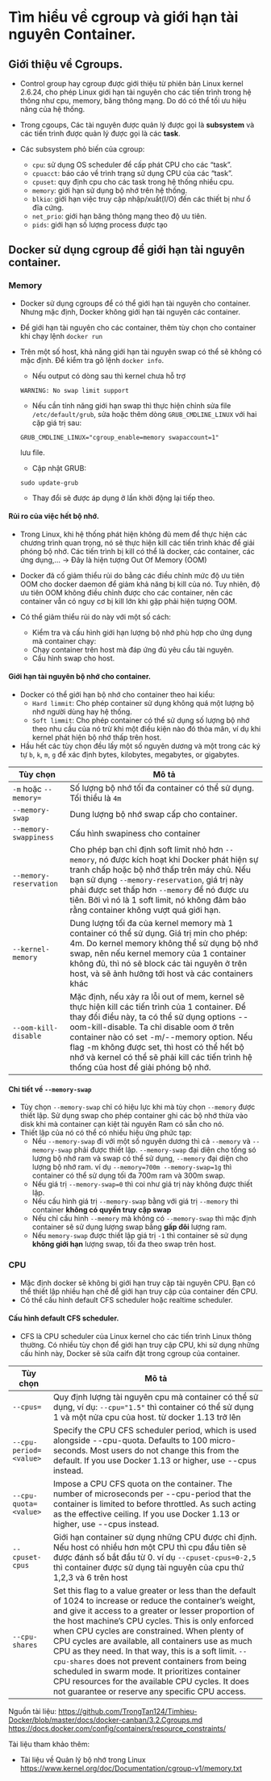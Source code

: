 # Tìm hiểu về cgroup và giới hạn tài nguyên Container.

## Giới thiệu về Cgroups.

- Control group hay cgroup được giới thiệu từ phiên bản Linux kernel 2.6.24, cho phép Linux giới hạn tài nguyên cho các tiến trình trong hệ thông như cpu, memory, băng thông mạng. Do dó có thể tối ưu hiệu năng của hệ thống.

- Trong cgoups, Các tài nguyên được quản lý được gọi là **subsystem** và các tiến trình được quản lý được gọi là các **task**.

- Các subsystem phỏ biến của cgroup:
    - `cpu`: sử dụng OS scheduler để cấp phát CPU cho các “task”.
    - `cpuacct`: báo cáo về trình trạng sử dụng CPU của các “task”.
    - `cpuset`: quy định cpu cho các task trong hệ thống nhiều cpu.
    - `memory`: giới hạn sử dụng bộ nhớ trên hệ thống.
    - `blkio`: giới hạn việc truy cập nhập/xuất(I/O) đến các thiết bị như ổ đĩa cứng.
    - `net_prio`: giới hạn băng thông mạng theo độ ưu tiên.
    - `pids`: giới hạn số lượng process được tạo

## Docker sử dụng cgroup để giới hạn tài nguyên container.
### Memory
- Docker sử dụng cgroups để có thể giới hạn tài nguyên cho container. Nhưng mặc định, Docker không giới hạn tài nguyên các container.
- Để giới hạn tài nguyên cho các container, thêm tùy chọn cho container khi chạy lệnh `docker run`

- Trên một số host, khả năng giới hạn tài nguyên swap có thể sẽ không có mặc định. Để kiểm tra gõ lệnh `docker info`.
    - Nếu output có dòng sau thì kernel chưa hỗ trợ
    ```
    WARNING: No swap limit support
    ```
    - Nếu cần tính năng giới hạn swap thì thực hiện chỉnh sửa file `/etc/default/grub`, sửa hoặc thêm dòng `GRUB_CMDLINE_LINUX` với hai cặp giá trị sau:
    ```
    GRUB_CMDLINE_LINUX="cgroup_enable=memory swapaccount=1"
    ```
    lưu file.
    - Cập nhật GRUB:
    ```
    sudo update-grub
    ```
    - Thay đổi sẽ được áp dụng ở lần khởi động lại tiếp theo.


#### Rủi ro của việc hết bộ nhớ.
- Trong Linux, khi hệ thống phát hiện không đủ mem để thực hiện các chương trình quan trọng, nó sẽ thực hiện kill các tiến trình khác để giải phóng bộ nhớ. Các tiến trình bị kill có thể là docker, các container, các ứng dụng,...
-> Đây là hiện tượng Out Of Memory (OOM)

- Docker đã cố giảm thiểu rủi do bằng các điều chỉnh mức độ ưu tiên OOM cho docker daemon để giảm khả năng bị kill của nó. Tuy nhiên, độ ưu tiên OOM không điều chỉnh được cho các container, nên các container vẫn có nguy cơ bị kill lớn khi gặp phải hiện tượng OOM.
- Có thể giảm thiểu rủi do này với một số cách:
    - Kiểm tra và cấu hình giới hạn lượng bộ nhớ phù hợp cho ứng dụng mà container chạy:
    - Chạy container trên host mà đáp ứng đủ yêu cầu tài nguyên.
    - Cấu hình swap cho host.

#### Giới hạn tài nguyên bộ nhớ cho container.
- Docker có thể giới hạn bộ nhớ cho container theo hai kiểu:
    - `Hard limmit`: Cho phép container sử dụng không quá một lượng bộ nhớ người dùng hay hệ thống.
    - `Soft limmit`: Cho phép container có thể sử dụng số lượng bộ nhớ theo nhu cầu của nó trừ khi một điều kiện nào đó thỏa mãn, ví dụ khi kernel phát hiện bộ nhớ thấp trên host.
- Hầu hết các tùy chọn đều lấy một số nguyên dương và một trong các ký tự `b`, `k`, `m`, `g` để xác định bytes, kilobytes, megabytes, or gigabytes.

| Tùy chọn         | Mô tả                              |
|------------------|------------------------------------|
| `-m` hoặc `--memory=`| Số lượng bộ nhớ tối đa container có thể sử dụng. Tối thiểu là `4m`|
| `--memory-swap` | Dung lượng bộ nhớ swap cấp cho container.|
| `--memory-swappiness` | Cấu hình swapiness cho container|
| `--memory-reservation` | Cho phép bạn chỉ định soft limit nhỏ hơn `--memory`, nó được kích hoạt khi Docker phát hiện sự tranh chấp hoặc bộ nhớ thấp trên máy chủ. Nếu bạn sử dụng `--memory-reservation`, giá trị này phải được set thấp hơn `--memory` để nó được ưu tiên. Bởi vì nó là 1 soft limit, nó không đảm bảo rằng container không vượt quá giới hạn.|
| `--kernel-memory` | Dung lượng tối đa của kernel memory mà 1 container có thể sử dụng. Giá trị min cho phép: 4m. Do kernel memory không thể sử dụng bộ nhớ swap, nên nếu kernel memory của 1 container không đủ, thì nó sẽ block các tài nguyên ở trên host, và sẽ ảnh hưởng tới host và các containers khác |
| `--oom-kill-disable` | Mặc định, nếu xảy ra lỗi out of mem, kernel sẽ thực hiện kill các tiến trình của 1 container. Để thay đổi điều này, ta có thể sử dụng options --oom-kill-disable. Ta chỉ disable  oom ở trên container nào có set -m/--memory option. Nếu flag -m không được set, thì host có thể hết bộ nhớ và kernel có thể sẽ phải kill các tiến trình hệ thống của host để giải phóng bộ nhớ.  |


#### Chi tiết về `--memory-swap`
- Tùy chọn `--memory-swap` chỉ có hiệu lực khi mà tùy chọn `--memory` được thiết lập. Sử dụng swap cho phép container ghi các bộ nhớ thừa vào disk khi mà container cạn kiệt tài nguyên Ram có sẵn cho nó. 
- Thiết lập của nó có thể có nhiều hiệu ứng phức tạp:
    - Nếu `--memory-swap` đi với một số nguyên dương thì cả `--memory` và `--memory-swap` phải được thiết lập. `--memory-swap` đại diện cho tổng só lượng bộ nhớ ram và swap có thể sử dụng, `--memory` đại diện cho lượng bộ nhớ ram. ví dụ `--memory=700m --memory-swap=1g` thì container có thể sử dụng tối đa 700m ram và 300m swap.
    - Nếu giá trị `--memory-swap=0` thì coi như giá trị này không được thiết lập.
    - Nếu cấu hình giá trị `--memory-swap` bằng với giá trị `--memory` thì container **không có quyền truy cập swap**
    - Nếu chỉ cấu hình `--memory` mà không có `--memory-swap` thì mặc định container sẽ sử dụng lượng swap bằng **gấp đôi** lượng ram.
    - Nếu `memory-swap` được thiết lập giá trị `-1` thì container sẽ sử dụng **không giới hạn** lượng swap, tối đa theo swap trên host.

### CPU
- Mặc định docker sẽ không bị giới hạn truy cập tài nguyên CPU. Bạn có thể thiết lập nhiều hạn chế để giới hạn truy cập của container đến CPU.
- Có thể cấu hình default CFS scheduler hoặc realtime scheduler.

#### Cấu hình default CFS scheduler.
- CFS là CPU scheduler của Linux kernel cho các tiến trình Linux thông thường. Có nhiều tùy chọn để giới hạn truy cập CPU, khi sử dụng những cấu hình này, Docker sẽ sửa caifn đặt trong cgroup của container.

|Tùy chọn | Mô tả |
|---------|-----|
| `--cpus=`| Quy định lượng tài nguyên cpu mà container có thể sử dụng, ví dụ: `--cpu="1.5"` thì container có thể sử dụng 1 và một nửa cpu của host. từ docker 1.13 trở lên|
|`--cpu-period=<value>`	|Specify the CPU CFS scheduler period, which is used alongside --cpu-quota. Defaults to 100 micro-seconds. Most users do not change this from the default. If you use Docker 1.13 or higher, use --cpus instead.|
|`--cpu-quota=<value>`	|Impose a CPU CFS quota on the container. The number of microseconds per --cpu-period that the container is limited to before throttled. As such acting as the effective ceiling. If you use Docker 1.13 or higher, use --cpus instead.|
|`--cpuset-cpus`	|Giới hạn container sử dụng những CPU được chỉ định. Nếu host có nhiều hơn một CPU thì cpu đầu tiên sẽ được đánh số bắt đầu từ 0. ví dụ `--cpuset-cpus=0-2,5` thì container được sử dụng tài nguyên của cpu thứ 1,2,3 và 6 trên host |
|`--cpu-shares`	|Set this flag to a value greater or less than the default of 1024 to increase or reduce the container’s weight, and give it access to a greater or lesser proportion of the host machine’s CPU cycles. This is only enforced when CPU cycles are constrained. When plenty of CPU cycles are available, all containers use as much CPU as they need. In that way, this is a soft limit. `--cpu-shares` does not prevent containers from being scheduled in swarm mode. It prioritizes container CPU resources for the available CPU cycles. It does not guarantee or reserve any specific CPU access.|






Nguồn tài liệu:
https://github.com/TrongTan124/Timhieu-Docker/blob/master/docs/docker-canban/3.2.Cgroups.md
https://docs.docker.com/config/containers/resource_constraints/

Tài liệu tham khảo thêm:
- Tài liệu về Quản lý bộ nhớ trong Linux https://www.kernel.org/doc/Documentation/cgroup-v1/memory.txt
